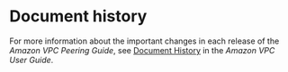 # Document history<a name="WhatsNew"></a>

For more information about the important changes in each release of the *Amazon VPC Peering Guide*, see [Document History](https://docs.aws.amazon.com/vpc/latest/userguide/WhatsNew.html) in the *Amazon VPC User Guide*\.